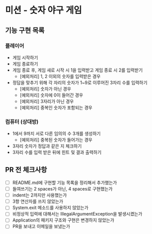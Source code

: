 # 미션 - 숫자 야구 게임

## 기능 구현 목록
### 플레이어
- 게임 시작하기
- 게임 종료하기
- 게임 종료 후, 게임 새로 시작 시 1을 입력받고 게임 종료 시 2를 입력받기
    - [예외처리] 1, 2 이외의 숫자를 입력받은 경우     
- 정답을 맞추기 위해 각 자리의 숫자가 1~9로 이루어진 3자리 수를 입력하기
    - [예외처리] 숫자가 아닌 경우
    - [예외처리] 숫자에 0이 들어간 경우
    - [예외처리] 3자리가 아닌 경우
    - [예외처리] 중복인 숫자가 포함되는 경우
    
### 컴퓨터 (상대방)
- 1에서 9까지 서로 다른 임의의 수 3개를 생성하기
    - [예외처리] 중복된 숫자가 들어가는 경우
- 3자리 숫자가 정답과 같은 지 체크하기
- 3자리 수를 입력 받은 뒤에 힌트 및 결과 출력하기

    
## PR 전 체크사항
- [ ] README.md에 구현할 기능 목록을 정리해서 추가했는가
- [ ] 들여쓰기는 2 spaces가 아닌, 4 spaces로 구현했는가
- [ ] indent는 2까지만 사용했는가
- [ ] 3항 연산자를 쓰지 않았는가
- [ ] System.exit 메소드를 사용하지 않았는가
- [ ] 비정상적 입력에 대해서는 IllegalArgumentException을 발생시켰는가
- [ ] Application의 패키지 구조와 구현은 변경하지 않았는가
- [ ] PR을 보내고 이메일을 보냈는가